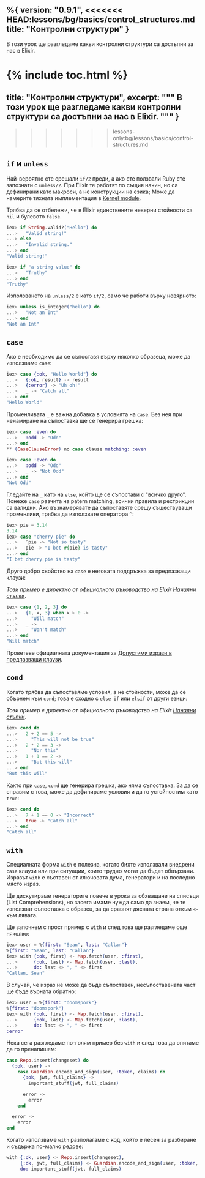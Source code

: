 %{
  version: "0.9.1",
<<<<<<< HEAD:lessons/bg/basics/control_structures.md
  title: "Контролни структури"
}
---

В този урок ще разгледаме какви контролни структури са достъпни за нас в Elixir.

{% include toc.html %}
=======
  title: "Контролни структури",
  excerpt: """
  В този урок ще разгледаме какви контролни структури са достъпни за нас в Elixir.
  """
}
---
>>>>>>> lessons-only:bg/lessons/basics/control-structures.md

## `if` и `unless`

Най-вероятно сте срещали `if/2` преди, а ако сте ползвали Ruby сте запознати с `unless/2`.  При Elixir те работят по същия начин, но са дефинирани като макроси, а не конструкции на езика; Може да намерите тяхната имплементация в [Kernel module](https://hexdocs.pm/elixir/Kernel.html).

Трябва да се отбележи, че в Elixir единствените неверни стойности са `nil` и булевото `false`.

```elixir
iex> if String.valid?("Hello") do
...>   "Valid string!"
...> else
...>   "Invalid string."
...> end
"Valid string!"

iex> if "a string value" do
...>   "Truthy"
...> end
"Truthy"
```

Използването на `unless/2` е като `if/2`, само че работи върху невярното:

```elixir
iex> unless is_integer("hello") do
...>   "Not an Int"
...> end
"Not an Int"
```

## `case`

Ако е необходимо да се съпоставя върху няколко образеца, може да използваме `case`:

```elixir
iex> case {:ok, "Hello World"} do
...>   {:ok, result} -> result
...>   {:error} -> "Uh oh!"
...>   _ -> "Catch all"
...> end
"Hello World"
```

Променливата `_` е важна добавка в условията на `case`. Без нея при ненамиране на съпоставка ще се генерира грешка:

```elixir
iex> case :even do
...>   :odd -> "Odd"
...> end
** (CaseClauseError) no case clause matching: :even

iex> case :even do
...>   :odd -> "Odd"
...>   _ -> "Not Odd"
...> end
"Not Odd"
```

Гледайте на `_` като на `else`, който ще се съпостави с "всичко друго".
Понеже `case` разчита на patern matching, всички правила и рестрикции са валидни.  Ако възнамерявате да съпоставяте срещу съществуващи променливи, трябва да използвате оператора `^`:

```elixir
iex> pie = 3.14
3.14
iex> case "cherry pie" do
...>   ^pie -> "Not so tasty"
...>   pie -> "I bet #{pie} is tasty"
...> end
"I bet cherry pie is tasty"
```

Друго добро свойство на `case` е неговата поддръжка за предпазващи клаузи:

_Този пример е директно от официалното ръководство на Elixir [Начални стъпки](http://elixir-lang.org/getting-started/case-cond-and-if.html#case)._

```elixir
iex> case {1, 2, 3} do
...>   {1, x, 3} when x > 0 ->
...>     "Will match"
...>   _ ->
...>     "Won't match"
...> end
"Will match"
```

Проветеве официалната документация за [Допустими изрази в предпазващи клаузи](https://hexdocs.pm/elixir/guards.html#list-of-allowed-expressions).

## `cond`

Когато трябва да съпоставяме условия, а не стойности, може да се обърнем към `cond`; това е сходно с `else if` или `elsif` от други езици:

_Този пример е директно от официалното ръководство на Elixir [Начални стъпки](http://elixir-lang.org/getting-started/case-cond-and-if.html#cond)._

```elixir
iex> cond do
...>   2 + 2 == 5 ->
...>     "This will not be true"
...>   2 * 2 == 3 ->
...>     "Nor this"
...>   1 + 1 == 2 ->
...>     "But this will"
...> end
"But this will"
```

Както при `case`, `cond` ще генерира грешка, ако няма съпоставка.  За да се справим с това, може да дефинираме условия и да го устойностим като `true`:

```elixir
iex> cond do
...>   7 + 1 == 0 -> "Incorrect"
...>   true -> "Catch all"
...> end
"Catch all"
```

## `with`

Специалната форма `with` е полезна, когато бихте използвали внедрени `case` клаузи или при ситуации, които трудно могат да бъдат обвързани. Изразът `with` е съставен от ключовата дума, генератори и на последно място израз.

Ще дискутираме генераторите повече в урока за обхващане на списъци (List Comprehensions), но засега имаме нужда само да знаем, че те използват съпоставка с образец, за да сравнят дясната страна откъм `<-` към лявата.

Ще започнем с прост пример с `with` и след това ще разгледаме още няколко:

```elixir
iex> user = %{first: "Sean", last: "Callan"}
%{first: "Sean", last: "Callan"}
iex> with {:ok, first} <- Map.fetch(user, :first),
...>      {:ok, last} <- Map.fetch(user, :last),
...>      do: last <> ", " <> first
"Callan, Sean"
```

В случай, че израз не може да бъде съпоставен, несъпоставената част ще бъде върната обратно:

```elixir
iex> user = %{first: "doomspork"}
%{first: "doomspork"}
iex> with {:ok, first} <- Map.fetch(user, :first),
...>      {:ok, last} <- Map.fetch(user, :last),
...>      do: last <> ", " <> first
:error
```

Нека сега разгледаме по-голям пример без `with` и след това да опитаме да го пренапишем:

```elixir
case Repo.insert(changeset) do
  {:ok, user} ->
    case Guardian.encode_and_sign(user, :token, claims) do
      {:ok, jwt, full_claims} ->
        important_stuff(jwt, full_claims)

      error ->
        error
    end

  error ->
    error
end
```

Когато използваме `with` разполагаме с код, който е лесен за разбиране и съдържа по-малко редове:

```elixir
with {:ok, user} <- Repo.insert(changeset),
     {:ok, jwt, full_claims} <- Guardian.encode_and_sign(user, :token, claims),
     do: important_stuff(jwt, full_claims)
```
